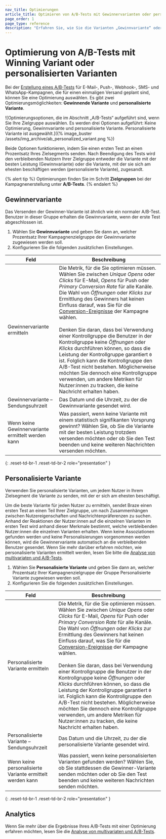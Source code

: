 ```yaml
---
nav_title: Optimierungen
article_title: Optimieren von A/B-Tests mit Gewinnervarianten oder personalisierten Varianten
page_order: 1
page_type: reference
description: "Erfahren Sie, wie Sie die Varianten „Gewinnvariante“ oder „Personalisierte Variante“ bei der Erstellung von multivariaten und A/B-Tests verwenden können."
---
```


# Optimierung von A/B-Tests mit Winning Variant oder personalisierten Varianten

Bei der [Erstellung eines A/B-Tests][1] für E-Mail-, Push-, Webhook-, SMS- und WhatsApp-Kampagnen, die für einen einmaligen Versand geplant sind, können Sie eine Optimierung auswählen. Es gibt zwei Optimierungsmöglichkeiten: **Gewinnende Variante** und **personalisierte Variante**.

![Optimierungsoptionen, die im Abschnitt „A/B-Tests“ aufgeführt sind, wenn Sie Ihre Zielgruppe auswählen. Es werden drei Optionen aufgeführt: Keine Optimierung, Gewinnvariante und personalisierte Variante. Personalisierte Variante ist ausgewählt.]({% image_buster /assets/img_archive/ab_personalized_variant.png %})

Beide Optionen funktionieren, indem Sie einen ersten Test an einen Prozentsatz Ihres Zielsegments senden. Nach Beendigung des Tests wird den verbleibenden Nutzern Ihrer Zielgruppe entweder die Variante mit der besten Leistung (Gewinnvariante) oder die Variante, mit der sie sich am ehesten beschäftigen werden (personalisierte Variante), zugesandt.

{% alert tip %}
Optimierungen finden Sie im Schritt **Zielgruppen** bei der Kampagnenerstellung unter **A/B-Tests**.
{% endalert %}

## Gewinnervariante

Das Versenden der Gewinner-Variante ist ähnlich wie ein normaler A/B-Test. Benutzer in dieser Gruppe erhalten die Gewinnvariante, wenn der erste Test abgeschlossen ist.

1. Wählen Sie **Gewinnvariante** und geben Sie dann an, welcher Prozentsatz Ihrer Kampagnenzielgruppe der Gewinnvariante zugewiesen werden soll.
2. Konfigurieren Sie die folgenden zusätzlichen Einstellungen.

| Feld | Beschreibung |
| --- | --- | 
| Gewinnervariante ermitteln | Die Metrik, für die Sie optimieren müssen. Wählen Sie zwischen *Unique Opens* oder *Clicks* für E-Mail, *Opens* für Push oder *Primary Conversion Rate* für alle Kanäle. Die Wahl von *Öffnungen* oder *Klicks* zur Ermittlung des Gewinners hat keinen Einfluss darauf, was Sie für die [Conversion-Ereignisse]({{site.baseurl}}/user_guide/engagement_tools/campaigns/building_campaigns/conversion_events/) der Kampagne wählen. <br><br>Denken Sie daran, dass bei Verwendung einer Kontrollgruppe die Benutzer in der Kontrollgruppe keine *Öffnungen* oder *Klicks* durchführen können, so dass die Leistung der Kontrollgruppe garantiert `0` ist. Folglich kann die Kontrollgruppe den A/B-Test nicht bestehen. Möglicherweise möchten Sie dennoch eine Kontrollgruppe verwenden, um andere Metriken für Nutzer:innen zu tracken, die keine Nachricht erhalten haben. |
| Gewinnervariante – Sendungsuhrzeit | Das Datum und die Uhrzeit, zu der die Gewinnvariante gesendet wird. |
| Wenn keine Gewinnervariante ermittelt werden kann | Was passiert, wenn keine Variante mit einem statistisch signifikanten Vorsprung gewinnt? Wählen Sie, ob Sie die Variante mit der besten Leistung trotzdem versenden möchten oder ob Sie den Test beenden und keine weiteren Nachrichten versenden möchten. |
{: .reset-td-br-1 .reset-td-br-2 role="presentation" }

## Personalisierte Variante

Verwenden Sie personalisierte Varianten, um jedem Nutzer in Ihrem Zielsegment die Variante zu senden, mit der er sich am ehesten beschäftigt.

Um die beste Variante für jeden Nutzer zu ermitteln, sendet Braze einen ersten Test an einen Teil Ihrer Zielgruppe, um nach Zusammenhängen zwischen Nutzereigenschaften und Nachrichtenpräferenzen zu suchen. Anhand der Reaktionen der Nutzer:innen auf die einzelnen Varianten im ersten Test wird anhand dieser Merkmale bestimmt, welche verbleibenden Nutzer:innen die einzelnen Varianten erhalten. Wenn keine Assoziationen gefunden werden und keine Personalisierungen vorgenommen werden können, wird die Gewinnervariante automatisch an die verbleibenden Benutzer gesendet. Wenn Sie mehr darüber erfahren möchten, wie personalisierte Varianten ermittelt werden, lesen Sie bitte die [Analyse von multivariaten und A/B-Tests]({{site.baseurl}}/user_guide/engagement_tools/testing/multivariant_testing/multivariate_analytics/#personalized-variant).

1. Wählen Sie **Personalisierte Variante** und geben Sie dann an, welcher Prozentsatz Ihrer Kampagnenzielgruppe der Gruppe Personalisierte Variante zugewiesen werden soll.
2. Konfigurieren Sie die folgenden zusätzlichen Einstellungen.

| Feld | Beschreibung |
| --- | --- | 
| Personalisierte Variante ermitteln | Die Metrik, für die Sie optimieren müssen. Wählen Sie zwischen *Unique Opens* oder *Clicks* für E-Mail, *Opens* für Push oder *Primary Conversion Rate* für alle Kanäle. Die Wahl von *Öffnungen* oder *Klicks* zur Ermittlung des Gewinners hat keinen Einfluss darauf, was Sie für die [Conversion-Ereignisse]({{site.baseurl}}/user_guide/engagement_tools/campaigns/testing_and_more/conversion_events/#conversion-events) der Kampagne wählen. <br><br>Denken Sie daran, dass bei Verwendung einer Kontrollgruppe die Benutzer in der Kontrollgruppe keine *Öffnungen* oder *Klicks* durchführen können, so dass die Leistung der Kontrollgruppe garantiert `0` ist. Folglich kann die Kontrollgruppe den A/B-Test nicht bestehen. Möglicherweise möchten Sie dennoch eine Kontrollgruppe verwenden, um andere Metriken für Nutzer:innen zu tracken, die keine Nachricht erhalten haben. |
| Personalisierte Variante – Sendungsuhrzeit | Das Datum und die Uhrzeit, zu der die personalisierte Variante gesendet wird. |
| Wenn keine personalisierte Variante ermittelt werden kann | Was passiert, wenn keine personalisierten Varianten gefunden werden? Wählen Sie, ob Sie stattdessen die Gewinner-Variante senden möchten oder ob Sie den Test beenden und keine weiteren Nachrichten senden möchten. |
{: .reset-td-br-1 .reset-td-br-2 role="presentation" }

## Analytics

Wenn Sie mehr über die Ergebnisse Ihres A/B-Tests mit einer Optimierung erfahren möchten, lesen Sie die [Analyse von multivariaten und A/B-Tests][2].

[1]: {{site.baseurl}}/user_guide/engagement_tools/testing/multivariant_testing/create_multivariate_campaign/
[2]: {{site.baseurl}}/user_guide/engagement_tools/testing/multivariant_testing/multivariate_analytics/